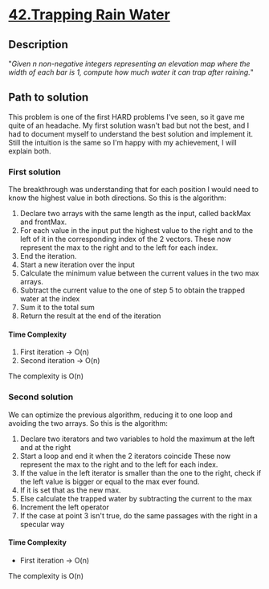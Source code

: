 # [42.Trapping Rain Water](https://leetcode.com/problems/trapping-rain-water)

## Description

"*Given n non-negative integers representing an elevation map where the width of each bar is 1, compute how much water it can trap after raining.*"

## Path to solution

This problem is one of the first HARD problems I've seen, so it gave me quite of an headache.
My first solution wasn't bad but not the best, and I had to document myself to understand the best solution and implement it.
Still the intuition is the same so I'm happy with my achievement, I will explain both.

### First solution

The breakthrough was understanding that for each position I would need to know the highest value in both directions.
So this is the algorithm:

1. Declare two arrays with the same length as the input, called backMax and frontMax.
2. For each value in the input put the highest value to the right and to the left of it in the corresponding index of the 2 vectors.
These now represent the max to the right and to the left for each index.
3. End the iteration.
4. Start a new iteration over the input
5. Calculate the minimum value between the current values in the two max arrays.
6. Subtract the current value to the one of step 5 to obtain the trapped water at the index
7. Sum it to the total sum
8. Return the result at the end of the iteration

#### Time Complexity

1. First iteration -> O(n)
2. Second iteration -> O(n)

The complexity is O(n)

### Second solution

We can optimize the previous algorithm, reducing it to one loop and avoiding the two arrays.
So this is the algorithm:

1. Declare two iterators and two variables to hold the maximum at the left and at the right
2. Start a loop and end it when the 2 iterators coincide
These now represent the max to the right and to the left for each index.
3. If the value in the left iterator is smaller than the one to the right, check if the left value is bigger or equal to the max ever found.
4. If it is set that as the new max.
5. Else calculate the trapped water by subtracting the current to the max
6. Increment the left operator
7. If the case at point 3 isn't true, do the same passages with the right in a specular way

#### Time Complexity

- First iteration -> O(n)

The complexity is O(n)
